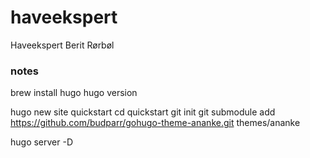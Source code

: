 # haveekspert
Haveekspert Berit Rørbøl


### notes
brew install hugo
hugo version

hugo new site quickstart
cd quickstart
git init
git submodule add https://github.com/budparr/gohugo-theme-ananke.git themes/ananke


hugo server -D
